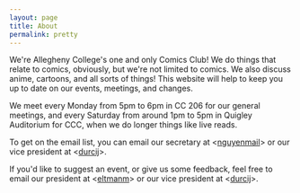 ```yaml
---
layout: page
title: About
permalink: pretty
---
```


We're Allegheny College's one and only Comics Club!  We do things that relate to comics, obviously, but we're not limited to comics.  We also discuss anime, cartoons, and all sorts of things!  This website will help to keep you up to date on our events, meetings, and changes.

We meet every Monday from 5pm to 6pm in CC 206 for our general meetings, and every Saturday from around 1pm to 5pm in Quigley Auditorium for CCC, when we do longer things like live reads.

To get on the email list, you can email our secretary at <[nguyenmail](mailto:nguyenmail@allegheny.edu)> or our vice president at <[durcij](mailto:durcij@allegheny.edu)>.

If you'd like to suggest an event, or give us some feedback, feel free to email our president at <[eltmanm](mailto:eltmanm@allegheny.edu)> or our vice president at <[durcij](mailto:durcij@allegheny.edu)>.
